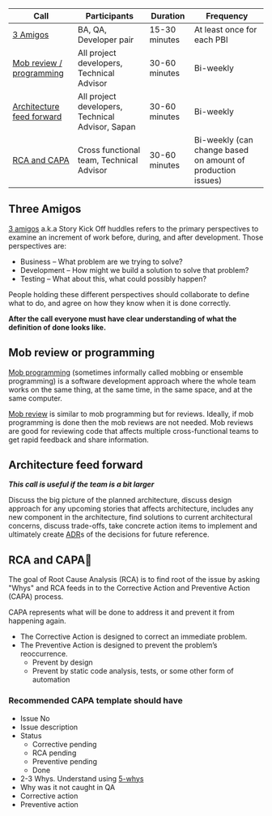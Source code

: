 | **Call**                                                              | **Participants**                                                                     | **Duration**  | **Frequency**                                                                                            |
| --------------------------------------------------------------------- | ------------------------------------------------------------------------------------ | ------------- | -------------------------------------------------------------------------------------------------------- |
| [3 Amigos](#three-amigos)                                             | BA, QA, Developer pair                                                               | 15-30 minutes | At least once for each PBI                                                                               |
| [Mob review / programming](#mob-review-or-programming)                | All project developers, Technical Advisor                                            | 30-60 minutes | Bi-weekly                                                                                                |
| [Architecture feed forward](#architecture-feed-forward)               | All project developers, Technical Advisor, Sapan                                     | 30-60 minutes | Bi-weekly                                                                                                |
| [RCA and CAPA](#rca-and-capa)                                         | Cross functional team, Technical Advisor                                             | 30-60 minutes | Bi-weekly (can change based on amount of production issues)                                              |

## Three Amigos

[3 amigos](https://www.agilealliance.org/glossary/three-amigos) a.k.a Story Kick Off huddles refers to the primary perspectives to examine an increment of work before, during, and after development. Those perspectives are:

-   Business – What problem are we trying to solve?
-   Development – How might we build a solution to solve that problem?
-   Testing – What about this, what could possibly happen?

People holding these different perspectives should collaborate to define what to do, and agree on how they know when it is done correctly.

**After the call everyone must have clear understanding of what the definition of done looks like.**

## Mob review or programming

[Mob programming](http://www.mobprogrammingguidebook.com/images/mobprogrammingguidebook.pdf) (sometimes informally called mobbing or ensemble programming) is a software development approach where the whole team works on the same thing, at the same time, in the same space, and at the same computer.

[Mob review](https://speakerdeck.com/jjanvier/mob-review-at-akeneo) is similar to mob programming but for reviews. Ideally, if mob programming is done then the mob reviews are not needed. Mob reviews are good for reviewing code that affects multiple cross-functional teams to get rapid feedback and share information.

## Architecture feed forward

**_This call is useful if the team is a bit larger_**

Discuss the big picture of the planned architecture, discuss design approach for any upcoming stories that affects architecture, includes any new component in the architecture, find solutions to current architectural concerns, discuss trade-offs, take concrete action items to implement and ultimately create [ADR](https://adr.github.io/)s of the decisions for future reference.

## RCA and CAPA🔬

The goal of Root Cause Analysis (RCA) is to find root of the issue by asking "Whys" and RCA feeds in to the Corrective Action and Preventive Action (CAPA) process.

CAPA represents what will be done to address it and prevent it from happening again.

-   The Corrective Action is designed to correct an immediate problem.
-   The Preventive Action is designed to prevent the problem’s reoccurrence.
    -   Prevent by design
    -   Prevent by static code analysis, tests, or some other form of automation

### Recommended CAPA template should have

-   Issue No
-   Issue description
-   Status
    -   Corrective pending
    -   RCA pending
    -   Preventive pending
    -   Done
-   2-3 Whys. Understand using [5-whys](https://kanbanize.com/lean-management/improvement/5-whys-analysis-tool)
-   Why was it not caught in QA
-   Corrective action
-   Preventive action